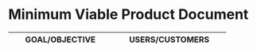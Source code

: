 # **Minimum Viable Product Document**
| &nbsp;&nbsp;&nbsp;&nbsp;&nbsp; **GOAL/OBJECTIVE** &nbsp;&nbsp;&nbsp;&nbsp;&nbsp; | &nbsp;&nbsp;&nbsp;&nbsp;&nbsp;    **USERS/CUSTOMERS** &nbsp;&nbsp;&nbsp;&nbsp;&nbsp;|
| ------------------------------------- | ---------------------------------------------------------------------------|

